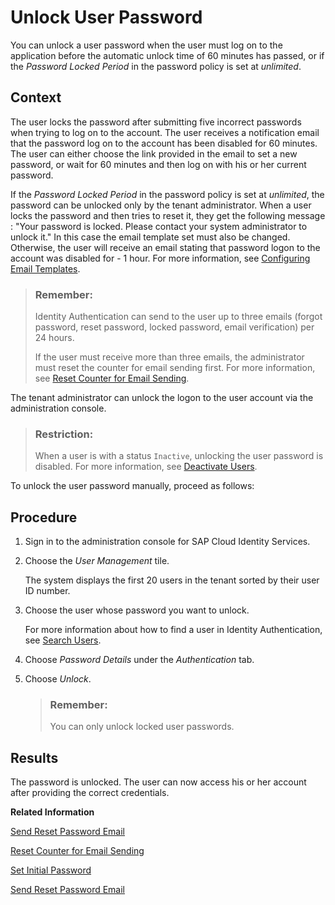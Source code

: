 <!-- loio9172552b5df14fdb9ad668fe763cfe51 -->

# Unlock User Password

You can unlock a user password when the user must log on to the application before the automatic unlock time of 60 minutes has passed, or if the *Password Locked Period* in the password policy is set at *unlimited*.



## Context

The user locks the password after submitting five incorrect passwords when trying to log on to the account. The user receives a notification email that the password log on to the account has been disabled for 60 minutes. The user can either choose the link provided in the email to set a new password, or wait for 60 minutes and then log on with his or her current password.

If the *Password Locked Period* in the password policy is set at *unlimited*, the password can be unlocked only by the tenant administrator. When a user locks the password and then tries to reset it, they get the following message : "Your password is locked. Please contact your system administrator to unlock it." In this case the email template set must also be changed. Otherwise, the user will receive an email stating that password logon to the account was disabled for - 1 hour. For more information, see [Configuring Email Templates](configuring-email-templates-b2afbcd.md).

> ### Remember:  
> Identity Authentication can send to the user up to three emails \(forgot password, reset password, locked password, email verification\) per 24 hours.
> 
> If the user must receive more than three emails, the administrator must reset the counter for email sending first. For more information, see [Reset Counter for Email Sending](reset-counter-for-email-sending-08f634b.md).

The tenant administrator can unlock the logon to the user account via the administration console.

> ### Restriction:  
> When a user is with a status `Inactive`, unlocking the user password is disabled. For more information, see [Deactivate Users](deactivate-users-99cf468.md).

To unlock the user password manually, proceed as follows:



## Procedure

1.  Sign in to the administration console for SAP Cloud Identity Services.

2.  Choose the *User Management* tile.

    The system displays the first 20 users in the tenant sorted by their user ID number.

3.  Choose the user whose password you want to unlock.

    For more information about how to find a user in Identity Authentication, see [Search Users](search-users-06078a6.md).

4.  Choose *Password Details* under the *Authentication* tab.

5.  Choose *Unlock*.

    > ### Remember:  
    > You can only unlock locked user passwords.




<a name="loio9172552b5df14fdb9ad668fe763cfe51__result_pvt_lpv_t1b"/>

## Results

The password is unlocked. The user can now access his or her account after providing the correct credentials.

**Related Information**  


[Send Reset Password Email](send-reset-password-email-da55abf.md "You can trigger the sending of an email to the user with reset password information.")

[Reset Counter for Email Sending](reset-counter-for-email-sending-08f634b.md "You can reset the counter for the number of emails that can be sent to the user.")

[Set Initial Password](set-initial-password-16149d5.md "You can set initial password for a user that has already activated his or her account.")

[Send Reset Password Email](send-reset-password-email-da55abf.md "You can trigger the sending of an email to the user with reset password information.")

